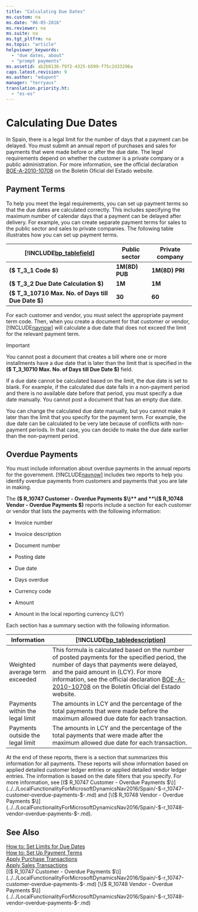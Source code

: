 ```yaml
---
title: "Calculating Due Dates"
ms.custom: na
ms.date: "06-05-2016"
ms.reviewer: na
ms.suite: na
ms.tgt_pltfrm: na
ms.topic: "article"
helpviewer_keywords: 
  - "due dates, about"
  - "prompt payments"
ms.assetid: ab2b8136-f9f2-4325-b599-f75c2d33296a
caps.latest.revision: 9
ms.author: "edupont"
manager: "terryaus"
translation.priority.ht: 
  - "es-es"
---
```

# Calculating Due Dates
In Spain, there is a legal limit for the number of days that a payment can be delayed. You must submit an annual report of purchases and sales for payments that were made before or after the due date. The legal requirements depend on whether the customer is a private company or a public administration. For more information, see the official declaration [BOE\-A\-2010\-10708](http://go.microsoft.com/fwlink/?LinkId=224630) on the Boletín Oficial del Estado website.  
  
## Payment Terms  
 To help you meet the legal requirements, you can set up payment terms so that the due dates are calculated correctly. This includes specifying the maximum number of calendar days that a payment can be delayed after delivery. For example, you can create separate payment terms for sales to the public sector and sales to private companies. The following table illustrates how you can set up payment terms.  
  
|[!INCLUDE[bp_tablefield](../../ApplicationDesign/includes/bp_tablefield_md.md)]|Public sector|Private company|  
|---------------------------------|-------------------|---------------------|  
|**\($ T\_3\_1 Code $\)**|**1M\(8D\) PUB**|**1M\(8D\) PRI**|  
|**\($ T\_3\_2 Due Date Calculation $\)**|**1M**|**1M**|  
|**\($ T\_3\_10710 Max. No. of Days till Due Date $\)**|**30**|**60**|  
  
 For each customer and vendor, you must select the appropriate payment term code. Then, when you create a document for that customer or vendor, [!INCLUDE[navnow](../../ApplicationDesign/includes/navnow_md.md)] will calculate a due date that does not exceed the limit for the relevant payment term.  
  
> [!IMPORTANT]  
>  You cannot post a document that creates a bill where one or more installments have a due date that is later than the limit that is specified in the **\($ T\_3\_10710 Max. No. of Days till Due Date $\)** field.  
  
 If a due date cannot be calculated based on the limit, the due date is set to blank. For example, if the calculated due date falls in a non\-payment period and there is no available date before that period, you must specify a due date manually. You cannot post a document that has an empty due date.  
  
 You can change the calculated due date manually, but you cannot make it later than the limit that you specify for the payment term. For example, the due date can be calculated to be very late because of conflicts with non\-payment periods. In that case, you can decide to make the due date earlier than the non\-payment period.  
  
## Overdue Payments  
 You must include information about overdue payments in the annual reports for the government. [!INCLUDE[navnow](../../ApplicationDesign/includes/navnow_md.md)] includes two reports to help you identify overdue payments from customers and payments that you are late in making.  
  
 The **\($ R\_10747 Customer \- Overdue Payments $\)** and **\($ R\_10748 Vendor \- Overdue Payments $\)** reports include a section for each customer or vendor that lists the payments with the following information:  
  
-   Invoice number  
  
-   Invoice description  
  
-   Document number  
  
-   Posting date  
  
-   Due date  
  
-   Days overdue  
  
-   Currency code  
  
-   Amount  
  
-   Amount in the local reporting currency \(LCY\)  
  
 Each section has a summary section with the following information.  
  
|Information|[!INCLUDE[bp_tabledescription](../../ApplicationDesign/includes/bp_tabledescription_md.md)]|  
|-----------------|---------------------------------------|  
|Weighted average term exceeded|This formula is calculated based on the number of posted payments for the specified period, the number of days that payments were delayed, and the paid amount in \(LCY\). For more information, see the official declaration [BOE\-A\-2010\-10708](http://go.microsoft.com/fwlink/?LinkId=224630) on the Boletín Oficial del Estado website.|  
|Payments within the legal limit|The amounts in LCY and the percentage of the total payments that were made before the maximum allowed due date for each transaction.|  
|Payments outside the legal limit|The amounts in LCY and the percentage of the total payments that were made after the maximum allowed due date for each transaction.|  
  
 At the end of these reports, there is a section that summarizes this information for all payments. These reports will show information based on applied detailed customer ledger entries or applied detailed vendor ledger entries. The information is based on the date filters that you specify. For more information, see [\($ R\_10747 Customer \- Overdue Payments $\)](../../LocalFunctionalityForMicrosoftDynamicsNav2016/Spain/-$-r_10747-customer-overdue-payments-$-.md) and [\($ R\_10748 Vendor \- Overdue Payments $\)](../../LocalFunctionalityForMicrosoftDynamicsNav2016/Spain/-$-r_10748-vendor-overdue-payments-$-.md).  
  
## See Also  
 [How to: Set Limits for Due Dates](../../LocalFunctionalityForMicrosoftDynamicsNav2016/Spain/how-to-set-limits-for-due-dates.md)   
 [How to: Set Up Payment Terms](../../Finance/how-to-set-up-payment-terms.md)   
 [Apply Purchase Transactions](../../Finance/apply-purchase-transactions.md)   
 [Apply Sales Transactions](../../Finance/apply-sales-transactions.md)   
 [\($ R\_10747 Customer \- Overdue Payments $\)](../../LocalFunctionalityForMicrosoftDynamicsNav2016/Spain/-$-r_10747-customer-overdue-payments-$-.md)   
 [\($ R\_10748 Vendor \- Overdue Payments $\)](../../LocalFunctionalityForMicrosoftDynamicsNav2016/Spain/-$-r_10748-vendor-overdue-payments-$-.md)